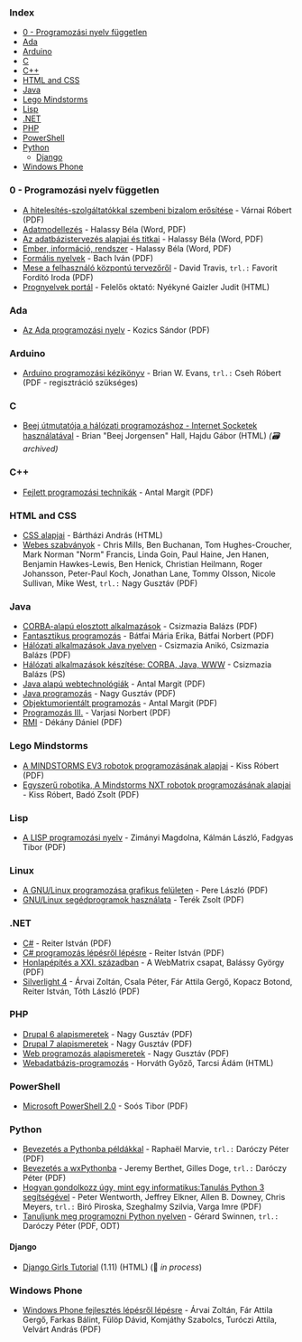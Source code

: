 ### Index

-   [0 - Programozási nyelv független](#0---programozasi-nyelv-fuggetlen)
-   [Ada](#ada)
-   [Arduino](#arduino)
-   [C](#c)
-   [C++](#cpp)
-   [HTML and CSS](#html-and-css)
-   [Java](#java)
-   [Lego Mindstorms](#lego-mindstorms)
-   [Lisp](#lisp)
-   [.NET](#net)
-   [PHP](#php)
-   [PowerShell](#powershell)
-   [Python](#python)
    -   [Django](#django)
-   [Windows Phone](#windows-phone)

### 0 - Programozási nyelv független

-   [A hitelesítés-szolgáltatókkal szembeni bizalom erősítése](http://mek.oszk.hu/03900/03943/index.phtml) - Várnai Róbert (PDF)
-   [Adatmodellezés](http://mek.oszk.hu/11100/11144/index.phtml) - Halassy Béla (Word, PDF)
-   [Az adatbázistervezés alapjai és titkai](http://mek.oszk.hu/11100/11123/index.phtml) - Halassy Béla (Word, PDF)
-   [Ember, információ, rendszer](http://mek.oszk.hu/11100/11122/index.phtml) - Halassy Béla (Word, PDF)
-   [Formális nyelvek](http://mek.oszk.hu/05000/05099/index.phtml) - Bach Iván (PDF)
-   [Mese a felhasználó központú tervezőről](http://mek.oszk.hu/11700/11748/index.phtml) - David Travis, `trl.:` Favorit Fordító Iroda (PDF)
-   [Prognyelvek portál](http://nyelvek.inf.elte.hu/index.php) - Felelős oktató: Nyékyné Gaizler Judit (HTML)

### Ada

-   [Az Ada programozási nyelv](http://mek.oszk.hu/01200/01256/index.phtml) - Kozics Sándor (PDF)

### Arduino

-   [Arduino programozási kézikönyv](http://avr.tavir.hu) - Brian W. Evans, `trl.:` Cseh Róbert (PDF - regisztráció szükséges)

### C

-   [Beej útmutatója a hálózati programozáshoz - Internet Socketek használatával](https://web.archive.org/web/20180630204236/http://weknowyourdreams.com/bgnet-sw.html) - Brian "Beej Jorgensen" Hall, Hajdu Gábor (HTML) _(:card_file_box: archived)_

### <a id="cpp"></a>C++

-   [Fejlett programozási technikák](http://www.ms.sapientia.ro/~manyi/teaching/c++/cpp.pdf) - Antal Margit (PDF)

### HTML and CSS

-   [CSS alapjai](http://weblabor.hu/cikkek/cssalapjai1) - Bártházi András (HTML)
-   [Webes szabványok](http://nagygusztav.hu/webes-szabvanyok) - Chris Mills, Ben Buchanan, Tom Hughes-Croucher, Mark Norman "Norm" Francis, Linda Goin, Paul Haine, Jen Hanen, Benjamin Hawkes-Lewis, Ben Henick, Christian Heilmann, Roger Johansson, Peter-Paul Koch, Jonathan Lane, Tommy Olsson, Nicole Sullivan, Mike West, `trl.:` Nagy Gusztáv (PDF)

### Java

-   [CORBA-alapú elosztott alkalmazások](http://mek.oszk.hu/01400/01404/index.phtml) - Csizmazia Balázs (PDF)
-   [Fantasztikus programozás](http://mek.oszk.hu/00800/00889/index.phtml) - Bátfai Mária Erika, Bátfai Norbert (PDF)
-   [Hálózati alkalmazások Java nyelven](http://mek.oszk.hu/01300/01304/index.phtml) - Csizmazia Anikó, Csizmazia Balázs (PDF)
-   [Hálózati alkalmazások készítése: CORBA, Java, WWW](http://mek.oszk.hu/01700/01750/index.phtml) - Csizmazia Balázs (PS)
-   [Java alapú webtechnológiák](http://www.ms.sapientia.ro/~manyi/index_java_techn.html) - Antal Margit (PDF)
-   [Java programozás](http://nagygusztav.hu/java-programozas) - Nagy Gusztáv (PDF)
-   [Objektumorientált programozás](http://www.ms.sapientia.ro/~manyi/teaching/oop/oop.pdf) - Antal Margit (PDF)
-   [Programozás III.](http://www.sze.hu/~varjasin/oktat.html) - Varjasi Norbert (PDF)
-   [RMI](http://mek.oszk.hu/01200/01263/index.phtml) - Dékány Dániel (PDF)

### Lego Mindstorms

-   [A MINDSTORMS EV3 robotok programozásának alapjai](https://hdidakt.hu/wp-content/uploads/2016/01/dw_74.pdf) - Kiss Róbert (PDF)
-   [Egyszerű robotika, A Mindstorms NXT robotok programozásának alapjai](https://docplayer.hu/6807751-Kiss-robert-bado-zsolt-egyszeru-robotika-a-mindstorms-nxt-robotok-programozasanak-alapjai.html) - Kiss Róbert, Badó Zsolt (PDF)

### Lisp

-   [A LISP programozási nyelv](http://mek.oszk.hu/07200/07258/index.phtml) - Zimányi Magdolna, Kálmán László, Fadgyas Tibor (PDF)

### Linux

-   [A GNU/Linux programozása grafikus felületen](http://mek.oszk.hu/05500/05528/index.phtml) - Pere László (PDF)
-   [GNU/Linux segédprogramok használata](http://mek.oszk.hu/08700/08742/index.phtml) - Terék Zsolt (PDF)

### .NET

-   [C#](http://mek.oszk.hu/10300/10384/index.phtml) - Reiter István (PDF)
-   [C# programozás lépésről lépésre](https://reiteristvan.files.wordpress.com/2018/01/reiter-istvc3a1n-c-programozc3a1s-lc3a9pc3a9src591l-lc3a9pc3a9sre.pdf) - Reiter István (PDF)
-   [Honlapépítés a XXI. században](http://mek.oszk.hu/10300/10392/index.phtml) - A WebMatrix csapat, Balássy György (PDF)
-   [Silverlight 4](http://mek.oszk.hu/10300/10382/index.phtml) - Árvai Zoltán, Csala Péter, Fár Attila Gergő, Kopacz Botond, Reiter István, Tóth László (PDF)

### PHP

-   [Drupal 6 alapismeretek](http://nagygusztav.hu/drupal-6-alapismeretek) - Nagy Gusztáv (PDF)
-   [Drupal 7 alapismeretek](http://nagygusztav.hu/drupal-7-alapismeretek) - Nagy Gusztáv (PDF)
-   [Web programozás alapismeretek](http://nagygusztav.hu/web-programozas) - Nagy Gusztáv (PDF)
-   [Webadatbázis-programozás](http://ade.web.elte.hu/wabp/index.html) - Horváth Győző, Tarcsi Ádám (HTML)

### PowerShell

-   [Microsoft PowerShell 2.0](http://mek.oszk.hu/10400/10402/index.phtml) - Soós Tibor (PDF)

### Python

-   [Bevezetés a Pythonba példákkal](http://mek.oszk.hu/08400/08436/index.phtml) - Raphaël Marvie, `trl.:` Daróczy Péter (PDF)
-   [Bevezetés a wxPythonba](http://mek.oszk.hu/08400/08446/index.phtml) - Jeremy Berthet, Gilles Doge, `trl.:` Daróczy Péter (PDF)
-   [Hogyan gondolkozz úgy, mint egy informatikus:Tanulás Python 3 segítségével](https://mtmi.unideb.hu/pluginfile.php/554/mod_resource/content/3/thinkcspy3.pdf) - Peter Wentworth, Jeffrey Elkner, Allen B. Downey, Chris Meyers, `trl.:` Biró Piroska, Szeghalmy Szilvia, Varga Imre (PDF)
-   [Tanuljunk meg programozni Python nyelven](http://mek.oszk.hu/08400/08435/index.phtml) - Gérard Swinnen, `trl.:` Daróczy Péter (PDF, ODT)

#### Django

-   [Django Girls Tutorial](https://tutorial.djangogirls.org/hu/) (1.11) (HTML) (:construction: _in process_)

### Windows Phone

-   [Windows Phone fejlesztés lépésről lépésre](http://mek.oszk.hu/10300/10393/) - Árvai Zoltán, Fár Attila Gergő, Farkas Bálint, Fülöp Dávid, Komjáthy Szabolcs, Turóczi Attila, Velvárt András (PDF)
